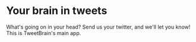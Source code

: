 # Your brain in tweets
What's going on in your head? Send us your twitter, and we'll let you know! This is TweetBrain's main app. 
